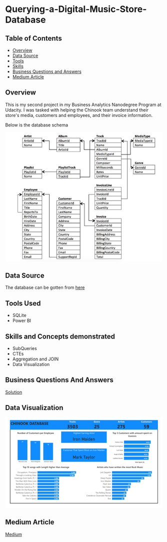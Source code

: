 # Querying-a-Digital-Music-Store-Database

## Table of Contents
- [Overview](https://github.com/Ratafar22/Querying-a-Digital-Music-Store-Database#overview)
- [Data Source](https://github.com/Ratafar22/Querying-a-Digital-Music-Store-Database#data-source)
- [Tools](https://github.com/Ratafar22/Querying-a-Digital-Music-Store-Database#tools-used)
- [Skills](https://github.com/Ratafar22/Querying-a-Digital-Music-Store-Database#skills-and-concepts-demonstrated)
- [Business Questions and Answers](https://github.com/Ratafar22/Querying-a-Digital-Music-Store-Database#business-questions-and-answers)
- [Medium Article](https://github.com/Ratafar22/Querying-a-Digital-Music-Store-Database#medium-article)

## Overview
This is my second project in my Business Analytics Nanodegree Program at Udacity. I was tasked with helping the Chinook team understand their store's media, customers and employees, and their invoice information.

Below is the database schema

![](Chinook_Schema.JPG)

## Data Source 
The database can be gotten from [here](Chinook.db)

## Tools Used
- SQLite
- Power BI
  
## Skills and Concepts demonstrated
- SubQueries
- CTEs
- Aggregation and JOIN
- Data Visualization
  
## Business Questions And Answers

[Solution](https://github.com/Ratafar22/Querying-a-Digital-Music-Store-Database/blob/main/Business%20Questions%20and%20Answers.md)

## Data Visualization

![](https://github.com/Ratafar22/Querying-a-Digital-Music-Store-Database/blob/main/Chinook%20Music%20Store1.jpg)

## Medium Article

[Medium]()
